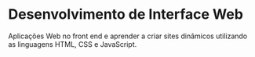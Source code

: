 # Desenvolvimento de Interface Web 

Aplicações Web no front end e aprender a criar sites dinâmicos utilizando as linguagens HTML, CSS e JavaScript. 